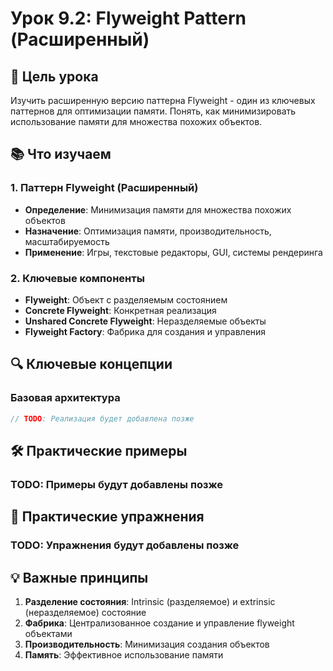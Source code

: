 # Урок 9.2: Flyweight Pattern (Расширенный)

## 🎯 Цель урока
Изучить расширенную версию паттерна Flyweight - один из ключевых паттернов для оптимизации памяти. Понять, как минимизировать использование памяти для множества похожих объектов.

## 📚 Что изучаем

### 1. Паттерн Flyweight (Расширенный)
- **Определение**: Минимизация памяти для множества похожих объектов
- **Назначение**: Оптимизация памяти, производительность, масштабируемость
- **Применение**: Игры, текстовые редакторы, GUI, системы рендеринга

### 2. Ключевые компоненты
- **Flyweight**: Объект с разделяемым состоянием
- **Concrete Flyweight**: Конкретная реализация
- **Unshared Concrete Flyweight**: Неразделяемые объекты
- **Flyweight Factory**: Фабрика для создания и управления

## 🔍 Ключевые концепции

### Базовая архитектура
```cpp
// TODO: Реализация будет добавлена позже
```

## 🛠️ Практические примеры

### TODO: Примеры будут добавлены позже

## 🎯 Практические упражнения

### TODO: Упражнения будут добавлены позже

## 💡 Важные принципы

1. **Разделение состояния**: Intrinsic (разделяемое) и extrinsic (неразделяемое) состояние
2. **Фабрика**: Централизованное создание и управление flyweight объектами
3. **Производительность**: Минимизация создания объектов
4. **Память**: Эффективное использование памяти
